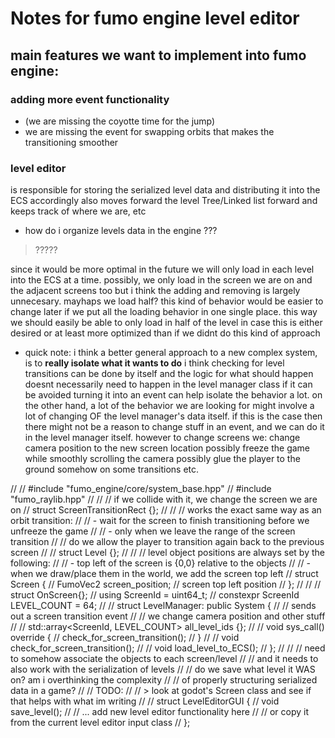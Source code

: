 # Notes for fumo engine level editor



## main features we want to implement into fumo engine:
### adding more event functionality 
- (we are missing the coyotte time for the jump)
- we are missing the event for swapping orbits that makes the transitioning smoother


### level editor
is responsible for storing the serialized level data
and distributing it into the ECS accordingly
also moves forward the level Tree/Linked list forward
and keeps track of where we are, etc



- how do i organize levels data in the engine ???
> ????? 
> 


since it would be more optimal in the future
we will only load in each level into the ECS at a time.
possibly, we only load in the screen we are on and the adjacent screens too
but i think the adding and removing is largely unnecesary. mayhaps we load half?
this kind of behavior would be easier to change later if we put all the loading
behavior in one single place. this way we should easily be able to only load 
in half of the level in case this is either desired or at least more optimized
than if we didnt do this kind of approach

- quick note:
i think a better general approach to a new complex system,
is to **really isolate what it wants to do**
i think checking for level transitions can be done by itself
and the logic for what should happen doesnt necessarily need to happen
in the level manager class if it can be avoided
turning it into an event can help isolate the behavior a lot.
on the other hand, a lot of the behavior we are looking for might involve
a lot of changing OF the level manager's data itself. if this is the case
then there might not be a reason to change stuff in an event, and we can do it
in the level manager itself. 
however
to change screens we:
change camera position to the new screen location
possibly freeze the game while smoothly scrolling the camera
possibly glue the player to the ground somehow on some transitions
etc.

//
// #include "fumo_engine/core/system_base.hpp"
// #include "fumo_raylib.hpp"
//
// // if we collide with it, we change the screen we are on
// struct ScreenTransitionRect {};
//
// // works the exact same way as an orbit transition:
// // - wait for the screen to finish transitioning before we unfreeze the game
// // - only when we leave the range of the screen transition
// //   do we allow the player to transition again back to the previous screen
//
// struct Level {};
//
// // level object positions are always set by the following:
// // - top left of the screen is {0,0} relative to the objects
// // - when we draw/place them in the world, we add the screen top left
// struct Screen {
//     FumoVec2 screen_position; // screen top left position
// };
//
// // struct OnScreen{};
// using ScreenId = uint64_t;
// constexpr ScreenId LEVEL_COUNT = 64;
//
// struct LevelManager: public System {
//     // sends out a screen transition event
//     // we change camera position and other stuff
//
//     std::array<ScreenId, LEVEL_COUNT> all_level_ids {};
//
//     void sys_call() override {
//         check_for_screen_transition();
//     }
//
//     void check_for_screen_transition();
//
//     void load_level_to_ECS();
// };
//
// // need to somehow associate the objects to each screen/level
// // and it needs to also work with the serialization of levels
// // do we save what level it WAS on? am i overthinking the complexity
// // of properly structuring serialized data in a game?
// // TODO:
// // > look at godot's Screen class and see if that helps with what im writing
//
// struct LevelEditorGUI {
//     void save_level();
//     // ... add new level editor functionality here
//     // or copy it from the current level editor input class
// };
